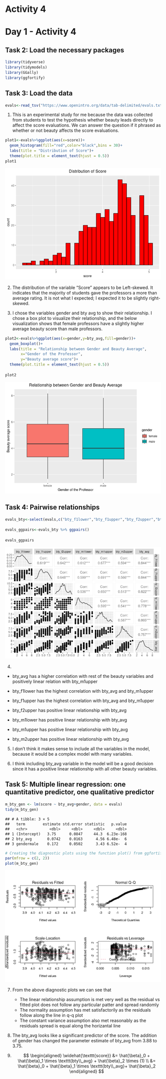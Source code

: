 Activity 4
================

# Day 1 - Activity 4

## Task 2: Load the necessary packages

``` r
library(tidyverse)
library(tidymodels)
library(GGally)
library(ggfortify)
```

## Task 3: Load the data

``` r
evals<-read_tsv("https://www.openintro.org/data/tab-delimited/evals.txt",show_col_types = FALSE)
```

1.  This is an experimental study for me because the data was collected
    from students to test the hypothesis whether beauty leads directly
    to affect the score evaluations. We can answer the question if it
    phrased as whether or not beauty affects the score evaluations.

``` r
plot1<-evals%>%ggplot(aes(x=score))+
  geom_histogram(fill="red",color="black",bins = 30)+
  labs(title = "Distribution of Score")+
  theme(plot.title = element_text(hjust = 0.5))
plot1
```

![](activity04_files/figure-gfm/Distribution%20of%20Score-1.png)<!-- -->

2.  The distribution of the variable “Score” appears to be Left-skewed.
    It indicates that the majority of students gave the professors a
    more than average rating. It is not what I expected; I expected it
    to be slightly right-skewed.

3.  I chose the variables gender and bty avg to show their relationship.
    I chose a box plot to visualize their relationship, and the below
    visualization shows that female professors have a slightly higher
    average beauty score than male professors.

``` r
plot2<-evals%>%ggplot(aes(x=gender,y=bty_avg,fill=gender))+
  geom_boxplot()+
  labs(title = "Relationship between Gender and Beauty Average",
       x="Gender of the Professor",
       y="Beauty average score")+
  theme(plot.title = element_text(hjust = 0.5))

plot2
```

![](activity04_files/figure-gfm/Plot2-1.png)<!-- -->

## Task 4: Pairwise relationships

``` r
evals_bty<-select(evals,c("bty_f1lower","bty_f1upper","bty_f2upper","bty_m1lower","bty_m1upper","bty_m2upper","bty_avg"))

evals_ggpairs<-evals_bty %>% ggpairs()

evals_ggpairs
```

![](activity04_files/figure-gfm/ggpairs-1.png)<!-- -->

4.  

-   bty\_avg has a higher correlation with rest of the beauty variables
    and positively linear relation with bty\_m1upper

-   bty\_f1lower has the highest correlation with bty\_avg and
    bty\_m1upper

-   bty\_f1upper has the highest correlation with bty\_avg and
    bty\_m1upper

-   bty\_f2upper has positive linear relationship with bty\_avg

-   bty\_m1lower has positive linear relationship with bty\_avg

-   bty\_m1upper has positive linear relationship with bty\_avg

-   bty\_m2upper has positive linear relationship with bty\_avg

5.  I don’t think it makes sense to include all the variables in the
    model, because it would be a complex model with many variables.

6.  I think including bty\_avg variable in the model will be a good
    decision since it has a positive linear relationship with all other
    beauty variables.

## Task 5: Multiple linear regression: one quantitative predictor, one qualitative predictor

``` r
m_bty_gen <- lm(score ~ bty_avg+gender, data = evals)
tidy(m_bty_gen)
```

    ## # A tibble: 3 × 5
    ##   term        estimate std.error statistic   p.value
    ##   <chr>          <dbl>     <dbl>     <dbl>     <dbl>
    ## 1 (Intercept)   3.75      0.0847     44.3  6.23e-168
    ## 2 bty_avg       0.0742    0.0163      4.56 6.48e-  6
    ## 3 gendermale    0.172     0.0502      3.43 6.52e-  4

``` r
# Creating the diagnostic plots using the function plot() from ggfortify package 
par(mfrow = c(2, 2))
plot(m_bty_gen)
```

![](activity04_files/figure-gfm/unnamed-chunk-2-1.png)<!-- -->

7.  From the above diagnostic plots we can see that

    -   The linear relationship assumption is met very well as the
        residual vs fitted plot does not follow any particular patter
        and spread randomly
    -   The normality assumption has met satisfactorily as the residuals
        follow along the line in q-q plot
    -   The constant variance assumption also met reasonably as the
        residuals spread is equal along the horizantal line

8.  The bty\_avg looks like a significant predictor of the score. The
    addition of gender has changed the parameter estimate of bty\_avg
    from 3.88 to 3.75.

9.  $$
      \begin{aligned}
    \widehat{\texttt{score}} &= \hat{\beta}_0 + \hat{\beta}_1 \times \texttt{bty\\_avg} + \hat{\beta}_2 \times (1) \\
    &= \hat{\beta}_0 + \hat{\beta}_1 \times \texttt{bty\\_avg}+ \hat{\beta}_2
    \end{aligned}
    $$
